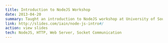 ```yaml
---
title: Introduction to NodeJS Workshop
date: 2013-04-20
summary: Taught an introduction to NodeJS workshop at University of Southern California in coordination with the HackSC hackathon.
link: http://slides.com/iain/node-js-intro#/
action: view slides
tech: NodeJS, HTTP, Web Server, Socket Communication
---
```

